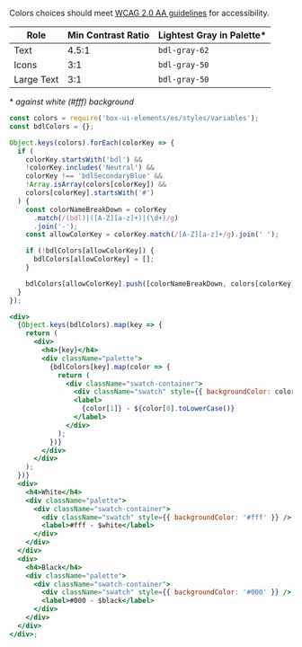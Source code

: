 Colors choices should meet [WCAG 2.0 AA guidelines](https://www.w3.org/TR/UNDERSTANDING-WCAG20/visual-audio-contrast-contrast.html) for accessibility.

| Role       | Min Contrast Ratio | Lightest Gray in Palette\* |
| ---------- | ------------------ | -------------------------- |
| Text       | 4.5:1              | `bdl-gray-62`              |
| Icons      | 3:1                | `bdl-gray-50`              |
| Large Text | 3:1                | `bdl-gray-50`              |

\* _against white (#fff) background_

```jsx
const colors = require('box-ui-elements/es/styles/variables');
const bdlColors = {};

Object.keys(colors).forEach(colorKey => {
  if (
    colorKey.startsWith('bdl') &&
    !colorKey.includes('Neutral') &&
    colorKey !== 'bdlSecondaryBlue' &&
    !Array.isArray(colors[colorKey]) &&
    colors[colorKey].startsWith('#')
  ) {
    const colorNameBreakDown = colorKey
      .match(/(bdl)|([A-Z][a-z]+)|(\d+)/g)
      .join('-');
    const allowColorKey = colorKey.match(/[A-Z][a-z]+/g).join(' ');

    if (!bdlColors[allowColorKey]) {
      bdlColors[allowColorKey] = [];
    }

    bdlColors[allowColorKey].push([colorNameBreakDown, colors[colorKey]]);
  }
});

<div>
  {Object.keys(bdlColors).map(key => {
    return (
      <div>
        <h4>{key}</h4>
        <div className="palette">
          {bdlColors[key].map(color => {
            return (
              <div className="swatch-container">
                <div className="swatch" style={{ backgroundColor: color[1] }} />
                <label>
                  {color[1]} - ${color[0].toLowerCase()}
                </label>
              </div>
            );
          })}
        </div>
      </div>
    );
  })}
  <div>
    <h4>White</h4>
    <div className="palette">
      <div className="swatch-container">
        <div className="swatch" style={{ backgroundColor: '#fff' }} />
        <label>#fff - $white</label>
      </div>
    </div>
  </div>
  <div>
    <h4>Black</h4>
    <div className="palette">
      <div className="swatch-container">
        <div className="swatch" style={{ backgroundColor: '#000' }} />
        <label>#000 - $black</label>
      </div>
    </div>
  </div>
</div>;
```
